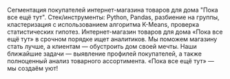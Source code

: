 Сегментация покупателей интернет-магазина товаров для дома "Пока все ещё тут".
Стек/инструменты: Python, Pandas, разбиение на группы, кластеризация с использованием алгоритма K-Means, проверка статистических гипотез.
Интернет-магазин товаров для дома «Пока все ещё тут» в срочном порядке ищет аналитиков. Мы поможем магазину стать лучше, а клиентам — обустроить дом своей мечты. Наши ближайшие задачи — выявление профилей покупателей, а также полноценный анализ товарного ассортимента. «Пока все ещё тут» — мы создаём уют!
